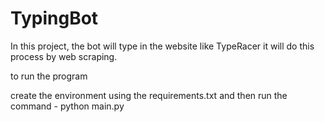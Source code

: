 # TypingBot
In this project, the bot will type in the website like TypeRacer it will do this process by web scraping.

to run the program

create the environment using the requirements.txt and then run the command - python main.py 

